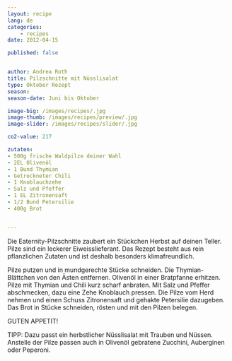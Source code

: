 ```yaml
---
layout: recipe
lang: de
categories:
    - recipes
date: 2012-04-15

published: false


author: Andrea Roth
title: Pilzschnitte mit Nüsslisalat
type: Oktober Rezept
season: 
season-date: Juni bis Oktober 

image-big: /images/recipes/.jpg
image-thumb: /images/recipes/preview/.jpg
image-slider: /images/recipes/slider/.jpg

co2-value: 217

zutaten:
- 500g frische Waldpilze deiner Wahl 
- 2EL Olivenöl
- 1 Bund Thymian
- Getrockneter Chili
- 1 Knoblauchzehe
- Salz und Pfeffer
- 1 EL Zitronensaft
- 1/2 Bund Petersilie
- 400g Brot


---
```


Die Eaternity-Pilzschnitte zaubert ein Stückchen Herbst auf deinen Teller. Pilze sind ein leckerer Eiweisslieferant. Das Rezept besteht aus rein pflanzlichen Zutaten und ist deshalb besonders klimafreundlich.

Pilze putzen und in mundgerechte Stücke schneiden. Die Thymian-Blättchen von den Ästen entfernen. Olivenöl in einer Bratpfanne erhitzen. Pilze mit Thymian und Chili kurz scharf anbraten. Mit Salz und Pfeffer abschmecken, dazu eine Zehe Knoblauch pressen. Die Pilze vom Herd nehmen und einen Schuss Zitronensaft und gehakte Petersilie dazugeben. Das Brot in Stücke schneiden, rösten und mit den Pilzen belegen.


GUTEN APPETIT!
 

TIPP: Dazu passt ein herbstlicher Nüsslisalat mit Trauben und Nüssen. Anstelle der Pilze passen auch in Olivenöl gebratene Zucchini, Auberginen oder Peperoni. 	


